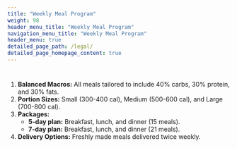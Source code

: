 ```yaml
---
title: "Weekly Meal Program"
weight: 98
header_menu_title: "Weekly Meal Program"
navigation_menu_title: "Weekly Meal Program"
header_menu: true
detailed_page_path: /legal/
detailed_page_homepage_content: true
---
```

#
1. **Balanced Macros:** All meals tailored to include 40% carbs, 30% protein, and 30% fats.
2. **Portion Sizes:** Small (300-400 cal), Medium (500-600 cal), and Large (700-800 cal).
3. **Packages:**
   - **5-day plan:** Breakfast, lunch, and dinner (15 meals).
   - **7-day plan:** Breakfast, lunch, and dinner (21 meals).
4. **Delivery Options:** Freshly made meals delivered twice weekly.


